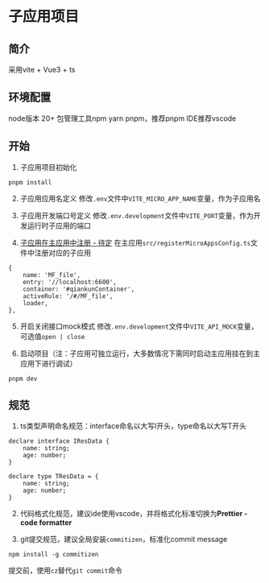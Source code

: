 <!--
 * @Author: ze.wang@diact.com
 * @Date: 2024-05-09 14:18:03
 * @Function: Please Input Function
-->
# 子应用项目

## 简介
采用vite + Vue3 + ts

## 环境配置
node版本 20+
包管理工具npm yarn pnpm，推荐pnpm
IDE推荐vscode

## 开始
1. 子应用项目初始化
```
pnpm install
```

2. 子应用应用名定义
修改`.env`文件中`VITE_MICRO_APP_NAME`变量，作为子应用名

3. 子应用开发端口号定义
修改`.env.development`文件中`VITE_PORT`变量，作为开发运行时子应用的端口

4. <u>子应用在主应用中注册 - 待定</u>
在主应用`src/registerMicroAppsConfig.ts`文件中注册对应的子应用
```
{
    name: 'MF_file',
    entry: '//localhost:6600',
    container: '#qiankunContainer',
    activeRule: '/#/MF_file',
    loader,
},
```

5. 开启关闭接口mock模式
修改`.env.development`文件中`VITE_API_MOCK`变量，可选值`open | close`

6. 启动项目（注：子应用可独立运行，大多数情况下需同时启动主应用挂在到主应用下进行调试）
```
pnpm dev
```

## 规范
1. ts类型声明命名规范：interface命名以大写I开头，type命名以大写T开头
```
declare interface IResData {
    name: string;
    age: number;
}

declare type TResData = {
    name: string;
    age: number;
}
```

2. 代码格式化规范，建议ide使用vscode，并将格式化标准切换为**Prettier - code formatter**

3. git提交规范，建议全局安装`commitizen`，标准化commit message
```
npm install -g commitizen
```
提交前，使用`cz`替代`git commit`命令






